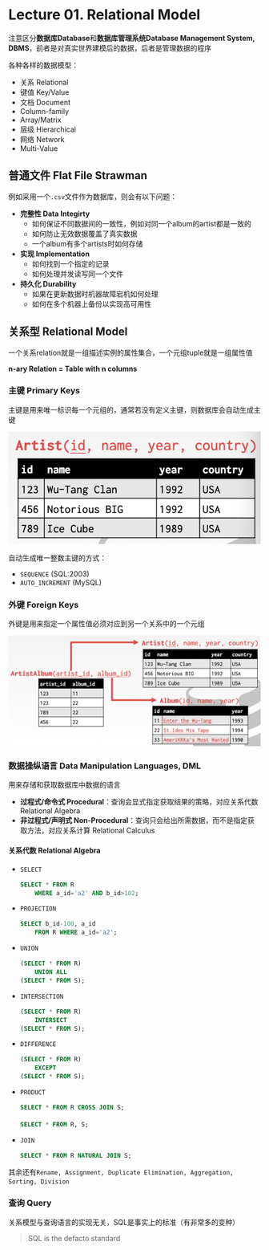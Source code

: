 # Lecture 01. Relational Model

注意区分**数据库Database**和**数据库管理系统Database Management System, DBMS**，前者是对真实世界建模后的数据，后者是管理数据的程序

各种各样的数据模型：

- 关系 Relational
- 键值 Key/Value
- 文档 Document
- Column-family
- Array/Matrix
- 层级 Hierarchical
- 网络 Network
- Multi-Value

## 普通文件 Flat File Strawman

例如采用一个`.csv`文件作为数据库，则会有以下问题：

- **完整性 Data Integirty**
  - 如何保证不同数据间的一致性，例如对同一个album的artist都是一致的
  - 如何防止无效数据覆盖了真实数据
  - 一个album有多个artists时如何存储
- **实现 Implementation**
  - 如何找到一个指定的记录
  - 如何处理并发读写同一个文件
- **持久化 Durability**
  - 如果在更新数据时机器故障宕机如何处理
  - 如何在多个机器上备份以实现高可用性

## 关系型 Relational Model

一个关系relation就是一组描述实例的属性集合，一个元组tuple就是一组属性值

**n-ary Relation = Table with n columns**

### 主键 Primary Keys

主键是用来唯一标识每一个元组的，通常若没有定义主键，则数据库会自动生成主键

![1.1](images/1.1.png)

自动生成唯一整数主键的方式：

- `SEQUENCE` (SQL:2003)
- `AUTO_INCREMENT` (MySQL)

### 外键 Foreign Keys

外键是用来指定一个属性值必须对应到另一个关系中的一个元组

![1.2](images/1.2.png)

### 数据操纵语言 Data Manipulation Languages, DML

用来存储和获取数据库中数据的语言

- **过程式/命令式 Procedural**：查询会显式指定获取结果的策略，对应关系代数 Relational Algebra
- **非过程式/声明式 Non-Procedural**：查询只会给出所需数据，而不是指定获取方法，对应关系计算 Relational Calculus

#### 关系代数 Relational Algebra

- `SELECT`

    ```sql
    SELECT * FROM R
        WHERE a_id='a2' AND b_id>102;
    ```

- `PROJECTION`

    ```sql
    SELECT b_id-100, a_id
        FROM R WHERE a_id='a2';
    ```

- `UNION`

    ```sql
    (SELECT * FROM R)
        UNION ALL
    (SELECT * FROM S);
    ```

- `INTERSECTION`

    ```sql
    (SELECT * FROM R)
        INTERSECT
    (SELECT * FROM S);
    ```

- `DIFFERENCE`

    ```sql
    (SELECT * FROM R)
        EXCEPT
    (SELECT * FROM S);
    ```

- `PRODUCT`

    ```sql
    SELECT * FROM R CROSS JOIN S;

    SELECT * FROM R, S;
    ```

- `JOIN`

    ```sql
    SELECT * FROM R NATURAL JOIN S;
    ```

其余还有`Rename, Assignment, Duplicate Elimination, Aggregation, Sorting, Division`

### 查询 Query

关系模型与查询语言的实现无关，SQL是事实上的标准（有非常多的变种）

> SQL is the defacto standard
